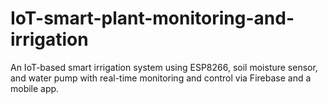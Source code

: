 # IoT-smart-plant-monitoring-and-irrigation
An IoT-based smart irrigation system using ESP8266, soil moisture sensor, and water pump with real-time monitoring and control via Firebase and a mobile app.
